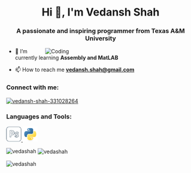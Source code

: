 <h1 align="center">Hi 👋, I'm Vedansh Shah</h1>
<h3 align="center">A passionate and inspiring programmer from Texas A&M University</h3>
<img align="right" alt="Coding" width="400" src="https://camo.githubusercontent.com/5ddf73ad3a205111cf8c686f687fc216c2946a75005718c8da5b837ad9de78c9/68747470733a2f2f7468756d62732e6766796361742e636f6d2f4576696c4e657874446576696c666973682d736d616c6c2e676966">

- 🌱 I’m currently learning **Assembly and MatLAB**

- 📫 How to reach me **vedansh.shah@gmail.com**

<h3 align="left">Connect with me:</h3>
<p align="left">
<a href="https://linkedin.com/in/vedansh-shah-331028264" target="blank"><img align="center" src="https://raw.githubusercontent.com/rahuldkjain/github-profile-readme-generator/master/src/images/icons/Social/linked-in-alt.svg" alt="vedansh-shah-331028264" height="30" width="40" /></a>
</p>

<h3 align="left">Languages and Tools:</h3>
<p align="left"> <a href="https://www.photoshop.com/en" target="_blank" rel="noreferrer"> <img src="https://raw.githubusercontent.com/devicons/devicon/master/icons/photoshop/photoshop-line.svg" alt="photoshop" width="40" height="40"/> </a> <a href="https://www.python.org" target="_blank" rel="noreferrer"> <img src="https://raw.githubusercontent.com/devicons/devicon/master/icons/python/python-original.svg" alt="python" width="40" height="40"/> </a> </p>




<p><img align="left" src="https://github-readme-stats.vercel.app/api/top-langs?username=vedashah&show_icons=true&locale=en&layout=compact" alt="vedashah" /></p>

<p>&nbsp;<img align="center" src="https://github-readme-stats.vercel.app/api?username=vedashah&show_icons=true&locale=en" alt="vedashah" /></p>

<p><img align="center" src="https://github-readme-streak-stats.herokuapp.com/?user=vedashah&" alt="vedashah" /></p>
